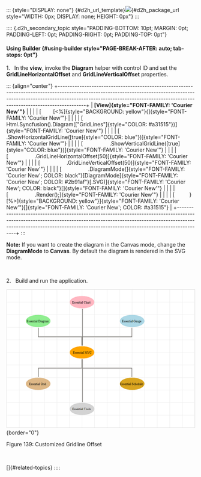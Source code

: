 ::: {style="DISPLAY: none"}
[](ms-xhelp:///?Id=d2h_url_template){#d2h_url_template}![](!package_url!){#d2h_package_url style="WIDTH: 0px; DISPLAY: none; HEIGHT: 0px"}
:::

:::: {.d2h_secondary_topic style="PADDING-BOTTOM: 10pt; MARGIN: 0pt; PADDING-LEFT: 0pt; PADDING-RIGHT: 0pt; PADDING-TOP: 0pt"}
#### Using Builder {#using-builder style="PAGE-BREAK-AFTER: auto; tab-stops: 0pt"}

1.   In the **view**, invoke the **Diagram** helper with control ID and set the **GridLineHorizontalOffset** and **GridLineVerticalOffset** properties.

::: {align="center"}
+-----------------------------------------------------------------------------------------------------------------------------------------------------------------------------------------------------------------------------------------------------+
| **[View]{style="FONT-FAMILY: 'Courier New'"}**                                                                                                                                                                                                      |
|                                                                                                                                                                                                                                                     |
| [        [\<%]{style="BACKGROUND: yellow"}{]{style="FONT-FAMILY: 'Courier New'"}                                                                                                                                                                    |
|                                                                                                                                                                                                                                                     |
| [              Html.Syncfusion().Diagram([\"GridLines\"]{style="COLOR: #a31515"})]{style="FONT-FAMILY: 'Courier New'"}                                                                                                                              |
|                                                                                                                                                                                                                                                     |
| [                  .ShowHorizontalGridLine([true]{style="COLOR: blue"})]{style="FONT-FAMILY: 'Courier New'"}                                                                                                                                        |
|                                                                                                                                                                                                                                                     |
| [                  .ShowVerticalGridLine([true]{style="COLOR: blue"})]{style="FONT-FAMILY: 'Courier New'"}                                                                                                                                          |
|                                                                                                                                                                                                                                                     |
| [                  .GridLineHorizontalOffset(50)]{style="FONT-FAMILY: 'Courier New'"}                                                                                                                                                               |
|                                                                                                                                                                                                                                                     |
| [                  .GridLineVerticalOffset(50)]{style="FONT-FAMILY: 'Courier New'"}                                                                                                                                                                 |
|                                                                                                                                                                                                                                                     |
| [                  .DiagramMode(]{style="FONT-FAMILY: 'Courier New'; COLOR: black"}[DiagramMode]{style="FONT-FAMILY: 'Courier New'; COLOR: #2b91af"}[.SVG)]{style="FONT-FAMILY: 'Courier New'; COLOR: black"}[]{style="FONT-FAMILY: 'Courier New'"} |
|                                                                                                                                                                                                                                                     |
| [                  .Render();]{style="FONT-FAMILY: 'Courier New'"}                                                                                                                                                                                  |
|                                                                                                                                                                                                                                                     |
| [          }[%\>]{style="BACKGROUND: yellow"}]{style="FONT-FAMILY: 'Courier New'"}[]{style="FONT-FAMILY: 'Courier New'; COLOR: #a31515"}                                                                                                            |
+-----------------------------------------------------------------------------------------------------------------------------------------------------------------------------------------------------------------------------------------------------+
:::

**Note:** If you want to create the diagram in the Canvas mode, change the **DiagramMode** to **Canvas**. By default the diagram is rendered in the SVG mode.

 

2.   Build and run the application.

![](ImagesExt/image70_141.png){border="0"}

Figure 139: Customized Gridline Offset

 

[]{#related-topics}
::::
